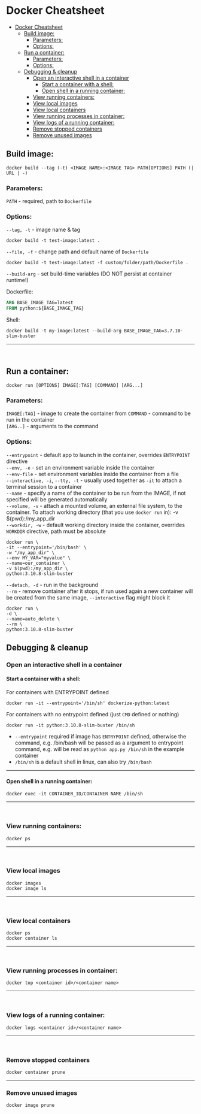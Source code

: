 # Docker Cheatsheet
- [Docker Cheatsheet](#docker-cheatsheet)
  - [Build image:](#build-image)
    - [Parameters:](#parameters)
    - [Options:](#options)
  - [Run a container:](#run-a-container)
    - [Parameters:](#parameters-1)
    - [Options:](#options-1)
  - [Debugging \& cleanup](#debugging--cleanup)
    - [Open an interactive shell in a container](#open-an-interactive-shell-in-a-container)
      - [Start a container with a shell:](#start-a-container-with-a-shell)
      - [Open shell in a running container:](#open-shell-in-a-running-container)
    - [View running containers:](#view-running-containers)
    - [View local images](#view-local-images)
    - [View local containers](#view-local-containers)
    - [View running processes in container:](#view-running-processes-in-container)
    - [View logs of a running container:](#view-logs-of-a-running-container)
    - [Remove stopped containers](#remove-stopped-containers)
    - [Remove unused images](#remove-unused-images)


## Build image:
```
docker build --tag (-t) <IMAGE NAME>:<IMAGE TAG> PATH[OPTIONS] PATH (| URL | -)
```
### Parameters:
`PATH` - required, path to `Dockerfile`

### Options:

`--tag, -t` - image name & tag
```
docker build -t test-image:latest .
```
`--file, -f` - change path and default name of `Dockerfile`
```
docker build -t test-image:latest -f custom/folder/path/Dockerfile .
```
`--build-arg` - set build-time variables (DO NOT persist at container runtime!)

Dockerfile:
```Dockerfile
ARG BASE_IMAGE_TAG=latest
FROM python:${BASE_IMAGE_TAG}
```
Shell:
```
docker build -t my-image:latest --build-arg BASE_IMAGE_TAG=3.7.10-slim-buster
```
---
<br>



## Run a container:
```
docker run [OPTIONS] IMAGE[:TAG] [COMMAND] [ARG...]
```
### Parameters:
`IMAGE[:TAG]` - image to create the container from
`COMMAND` - command to be run in the container \
`[ARG..]` - arguments to the command

### Options:
`--entrypoint` - default app to launch in the container, overrides `ENTRYPOINT` directive \
`--env, -e` - set an environment variable inside the container \
`--env-file` - set environment variables inside the container from a file \
`--interactive, -i`, `--tty, -t` - usually used together as `-it` to attach a terminal session to a container \
`--name` - specify a name of the container to be run from the IMAGE, if not specified will be generated automatically \
`--volume, -v` - attach a mounted volume, an external file system, to the container. To attach working directory (that you use `docker run` in): -v $(pwd):/my_app_dir \
`--workdir, -w` - default working directory inside the container, overrides `WORKDIR` directive, path must be absolute
```
docker run \
-it --entrypoint='/bin/bash' \
-w "/my_app_dir" \
--env MY_VAR="myvalue" \
--name=our_container \
-v $(pwd):/my_app_dir \
python:3.10.8-slim-buster
```
`--detach, -d` - run in the background \
`--rm` - remove container after it stops, if run used again a new container will be created from the same image, `--interactive` flag might block it
```
docker run \
-d \
--name=auto_delete \
--rm \
python:3.10.8-slim-buster
```

## Debugging & cleanup
### Open an interactive shell in a container

#### Start a container with a shell:
For containers with ENTRYPOINT defined
```
docker run -it --entrypoint='/bin/sh' dockerize-python:latest
```
For containers with no entrypoint defined (just `CMD` defined or nothing)
```
docker run -it python:3.10.8-slim-buster /bin/sh
```
* `--entrypoint` required if image has `ENTRYPOINT` defined, otherwise the command, e.g. /bin/bash will be passed as a argument to entrypoint command, e.g. will be read as `python app.py /bin/sh` in the example container
* `/bin/sh` is a default shell in linux, can also try `/bin/bash`

---
#### Open shell in a running container:
```
docker exec -it CONTAINER_ID/CONTAINER NAME /bin/sh
```
---
<br>

### View running containers:
```
docker ps
```
---
<br>

### View local images
```
docker images
docker image ls
```
---
<br>

### View local containers

```
docker ps
docker container ls
```
---
<br>

### View running processes in container:
```
docker top <container id>/<container name>
```
---
<br>

### View logs of a running container:
```
docker logs <container id>/<container name>
```
---
<br>

### Remove stopped containers
```
docker container prune
```
---

### Remove unused images
```
docker image prune
```
